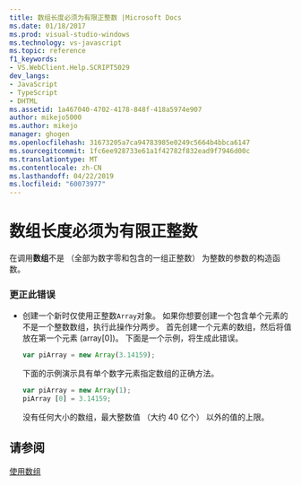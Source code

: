 ```yaml
---
title: 数组长度必须为有限正整数 |Microsoft Docs
ms.date: 01/18/2017
ms.prod: visual-studio-windows
ms.technology: vs-javascript
ms.topic: reference
f1_keywords:
- VS.WebClient.Help.SCRIPT5029
dev_langs:
- JavaScript
- TypeScript
- DHTML
ms.assetid: 1a467040-4702-4178-848f-418a5974e907
author: mikejo5000
ms.author: mikejo
manager: ghogen
ms.openlocfilehash: 31673205a7ca94783985e0249c5664b4bbca6147
ms.sourcegitcommit: 1fc6ee928733e61a1f42782f832ead9f7946d00c
ms.translationtype: MT
ms.contentlocale: zh-CN
ms.lasthandoff: 04/22/2019
ms.locfileid: "60073977"
---
```

# <a name="array-length-must-be-a-finite-positive-integer"></a>数组长度必须为有限正整数
在调用**数组**不是 （全部为数字零和包含的一组正整数） 为整数的参数的构造函数。  
  
### <a name="to-correct-this-error"></a>更正此错误  
  
- 创建一个新时仅使用正整数`Array`对象。 如果你想要创建一个包含单个元素的不是一个整数数组，执行此操作分两步。 首先创建一个元素的数组，然后将值放在第一个元素 (array[0])。 下面是一个示例，将生成此错误。  
  
    ```JavaScript  
    var piArray = new Array(3.14159);  
    ```  
  
     下面的示例演示具有单个数字元素指定数组的正确方法。  
  
    ```JavaScript  
    var piArray = new Array(1);  
    piArray [0] = 3.14159;  
    ```  
  
     没有任何大小的数组，最大整数值 （大约 40 亿个） 以外的值的上限。  
  
## <a name="see-also"></a>请参阅  
 [使用数组](../../javascript/advanced/using-arrays-javascript.md)
